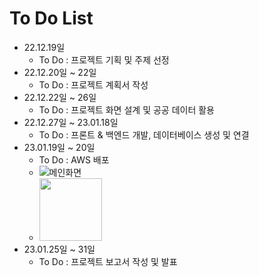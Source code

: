 # To Do List
+ 22.12.19일
    + To Do : 프로젝트 기획 및 주제 선정
+ 22.12.20일 ~ 22일
    + To Do : 프로젝트 계획서 작성
+ 22.12.22일 ~ 26일
    + To Do : 프로젝트 화면 설계 및 공공 데이터 활용
+ 22.12.27일 ~ 23.01.18일
    + To Do : 프론트 & 백엔드 개발, 데이터베이스 생성 및 연결
+ 23.01.19일 ~ 20일
    + To Do : AWS 배포
    + ![메인화면](gif/메인화면.gif)
    + <img src="gif/메인화면.gif" width="100" height="100"> 
+ 23.01.25일 ~ 31일
    + To Do : 프로젝트 보고서 작성 및 발표